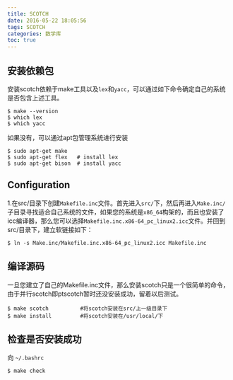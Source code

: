 ```yaml
---
title: SCOTCH
date: 2016-05-22 18:05:56
tags: SCOTCH
categories: 数学库
toc: true
---
```


## 安装依赖包

安装scotch依赖于make工具以及`lex`和`yacc`，可以通过如下命令确定自己的系统是否包含上述工具。

``` {.console}
$ make --version
$ which lex
$ which yacc
```

如果没有，可以通过apt包管理系统进行安装

``` {.console}
$ sudo apt-get make
$ sudo apt-get flex   # install lex
$ sudo apt-get bison  # install yacc
```

## Configuration

1.在src/目录下创建`Makefile.inc`文件。首先进入`src/`下，然后再进入`Make.inc/`子目录寻找适合自己系统的文件，如果您的系统是`x86_64`构架的，而且也安装了icc编译器，那么您可以选择`Makefile.inc.x86-64_pc_linux2.icc`文件。并回到src/目录下，建立软链接如下：

``` {.console}
$ ln -s Make.inc/Makefile.inc.x86-64_pc_linux2.icc Makefile.inc
```

## 编译源码

一旦您建立了自己的Makefile.inc文件，那么安装scotch只是一个很简单的命令，由于并行scotch即ptscotch暂时还没安装成功，留着以后测试。

``` {.console}
$ make scotch          #将scotch安装在src/上一级目录下
$ make install         #将scotch安装在/usr/local/下
```

## 检查是否安装成功

向 `~/.bashrc`

``` {.console}
$ make check
```
